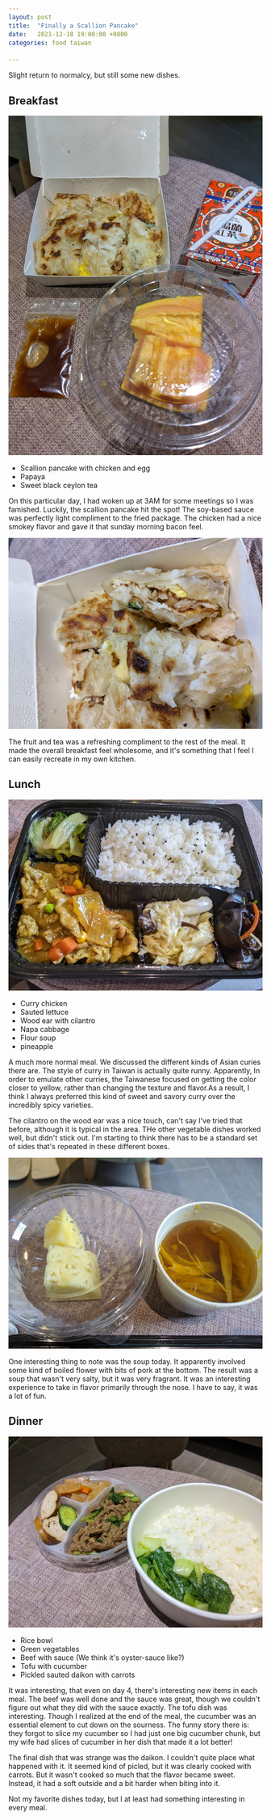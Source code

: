 ```yaml
---
layout: post
title:  "Finally a Scallion Pancake"
date:   2021-12-18 19:00:00 +0800
categories: food taiwan

---
```


Slight return to normalcy, but still some new dishes.

## Breakfast

![breakfast](/assets/taiwan_2021/day4_meal1a.jpg)
* Scallion pancake with chicken and egg
* Papaya
* Sweet black ceylon tea

On this particular day, I had woken up at 3AM for some meetings so I was famished.
Luckily, the scallion pancake hit the spot! The soy-based sauce was perfectly light
compliment to the fried package. The chicken had a nice smokey flavor and gave it that
sunday morning bacon feel.

![breakfast-closeup](/assets/taiwan_2021/day4_meal1b.jpg)

The fruit and tea was a refreshing compliment to the rest of the meal. It made the
overall breakfast feel wholesome, and it's something that I feel I can easily recreate
in my own kitchen.

## Lunch

![lunch](/assets/taiwan_2021/day4_meal2a.jpg)
* Curry chicken
* Sauted lettuce
* Wood ear with cilantro
* Napa cabbage
* Flour soup
* pineapple

A much more normal meal. We discussed the different kinds of Asian curies there are. The
style of curry in Taiwan is actually quite runny. Apparently, In order to emulate other
curries, the Taiwanese focused on getting the color closer to yellow, rather than
changing the texture and flavor.As a result, I think I always preferred this kind of
sweet and savory curry over the incredibly spicy varieties.

The cilantro on the wood ear was a nice touch, can't say I've tried that before,
although it is typical in the area. THe other vegetable dishes worked well, but didn't
stick out. I'm starting to think there has to be a standard set of sides that's repeated
in these different boxes.

![lunch](/assets/taiwan_2021/day4_meal2b.jpg)

One interesting thing to note was the soup today. It apparently involved some kind of
boiled flower with bits of pork at the bottom. The result was a soup that wasn't very
salty, but it was very fragrant. It was an interesting experience to take in flavor
primarily through the nose. I have to say, it was a lot of fun.

## Dinner

![dinner-main](/assets/taiwan_2021/day4_meal3.jpg)
* Rice bowl
* Green vegetables
* Beef with sauce (We think it's oyster-sauce like?)
* Tofu with cucumber
* Pickled sauted daikon with carrots

It was interesting, that even on day 4, there's interesting new items in each meal. The
beef was well done and the sauce was great, though we couldn't figure out what they did
with the sauce exactly. The tofu dish was interesting. Though I realized at the end of
the meal, the cucumber was an essential element to cut down on the sourness. The funny
story there is: they forgot to slice my cucumber so I had just one big cucumber chunk,
but my wife had slices of cucumber in her dish that made it a lot better!

The final dish that was strange was the daikon. I couldn't quite place what happened
with it. It seemed kind of picled, but it was clearly cooked with carrots. But it wasn't
cooked so much that the flavor became sweet. Instead, it had a soft outside and a bit
harder when biting into it.

Not my favorite dishes today, but I at least had something interesting in every meal.